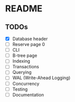 # README

## TODOs

- [x] Database header
- [ ] Reserve page 0
- [ ] CLI
- [ ] B-tree page
- [ ] Indexing
- [ ] Transactions
- [ ] Querying
- [ ] WAL (Write-Ahead Logging)
- [ ] Concurrency
- [ ] Testing
- [ ] Documentation
